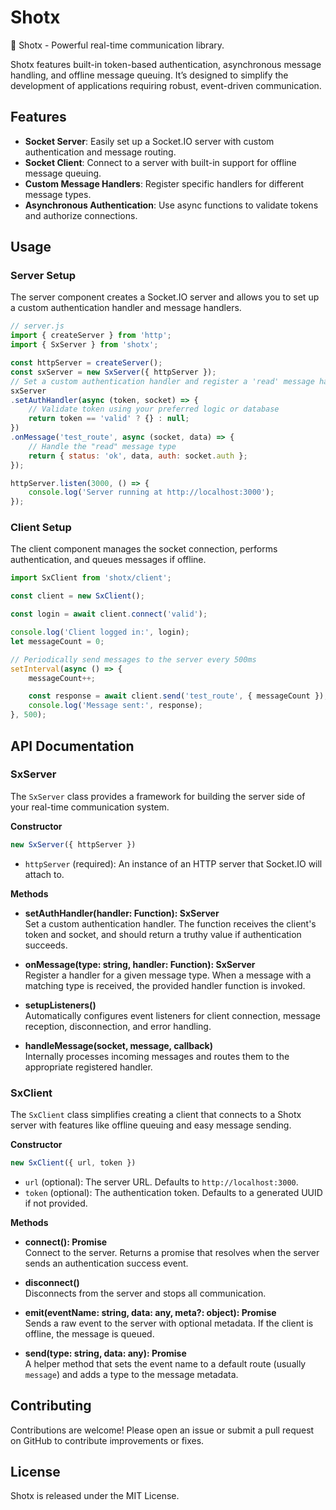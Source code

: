 # Shotx

🚅 Shotx - Powerful real-time communication library.

Shotx features built-in token-based authentication, asynchronous message handling, and offline message queuing. It’s designed to simplify the development of applications requiring robust, event-driven communication.

## Features

- **Socket Server**: Easily set up a Socket.IO server with custom authentication and message routing.
- **Socket Client**: Connect to a server with built-in support for offline message queuing.
- **Custom Message Handlers**: Register specific handlers for different message types.
- **Asynchronous Authentication**: Use async functions to validate tokens and authorize connections.

## Usage

### Server Setup

The server component creates a Socket.IO server and allows you to set up a custom authentication handler and message handlers.

``` javascript
// server.js
import { createServer } from 'http';
import { SxServer } from 'shotx';

const httpServer = createServer();
const sxServer = new SxServer({ httpServer });
// Set a custom authentication handler and register a 'read' message handler
sxServer
.setAuthHandler(async (token, socket) => {
    // Validate token using your preferred logic or database
    return token == 'valid' ? {} : null;
})
.onMessage('test_route', async (socket, data) => {
    // Handle the "read" message type
    return { status: 'ok', data, auth: socket.auth };
});

httpServer.listen(3000, () => {
    console.log('Server running at http://localhost:3000');
});
```

### Client Setup

The client component manages the socket connection, performs authentication, and queues messages if offline.

``` javascript
import SxClient from 'shotx/client';

const client = new SxClient();

const login = await client.connect('valid');

console.log('Client logged in:', login);
let messageCount = 0;

// Periodically send messages to the server every 500ms
setInterval(async () => {
    messageCount++;

    const response = await client.send('test_route', { messageCount });
    console.log('Message sent:', response);
}, 500);
```


## API Documentation

### SxServer

The `SxServer` class provides a framework for building the server side of your real-time communication system.

**Constructor**
```javascript
new SxServer({ httpServer })
```
- `httpServer` (required): An instance of an HTTP server that Socket.IO will attach to.

**Methods**

- **setAuthHandler(handler: Function): SxServer**  
  Set a custom authentication handler. The function receives the client's token and socket, and should return a truthy value if authentication succeeds.

- **onMessage(type: string, handler: Function): SxServer**  
  Register a handler for a given message type. When a message with a matching type is received, the provided handler function is invoked.

- **setupListeners()**  
  Automatically configures event listeners for client connection, message reception, disconnection, and error handling.

- **handleMessage(socket, message, callback)**  
  Internally processes incoming messages and routes them to the appropriate registered handler.

### SxClient

The `SxClient` class simplifies creating a client that connects to a Shotx server with features like offline queuing and easy message sending.

**Constructor**
```javascript
new SxClient({ url, token })
```

- `url` (optional): The server URL. Defaults to `http://localhost:3000`.
- `token` (optional): The authentication token. Defaults to a generated UUID if not provided.

**Methods**

- **connect(): Promise<any>**  
  Connect to the server. Returns a promise that resolves when the server sends an authentication success event.

- **disconnect()**  
  Disconnects from the server and stops all communication.

- **emit(eventName: string, data: any, meta?: object): Promise<any>**  
  Sends a raw event to the server with optional metadata. If the client is offline, the message is queued.

- **send(type: string, data: any): Promise<any>**  
  A helper method that sets the event name to a default route (usually `message`) and adds a type to the message metadata.


## Contributing

Contributions are welcome! Please open an issue or submit a pull request on GitHub to contribute improvements or fixes.

## License

Shotx is released under the MIT License.